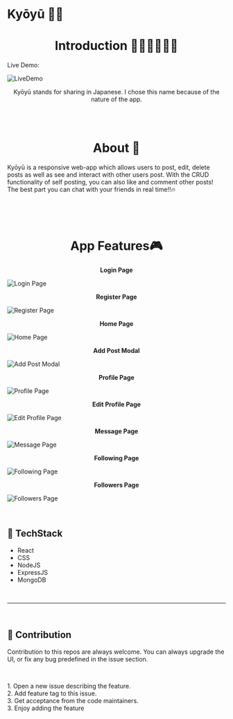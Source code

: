 # Kyōyū 🤳🏻

<h1 align="center">Introduction 👩🏻‍💻👨🏻‍💻 </h1>
Live Demo:

![LiveDemo](https://github.com/SobhanDash/Kyoyu/blob/master/server/client/src/images/Images%20for%20Kyoyu%20Readme/Devkyoyu%202.0.gif)

<p align="center">Kyōyū stands for sharing in Japanese. I chose this name because of the nature of the app.<strong></strong></p>

<br>
<br>

<h1 align="center">About 🧠 </h1>

<p> Kyōyū is a responsive web-app which allows users to post, edit, delete posts as well as see and interact with other users post. With the CRUD functionality of self posting, you can also like and comment other posts! The best part you can chat with your friends in real time!!🔥</p>
<br>
<p></p>
<br>

<h1 align="center">App Features🎮</h1>

<p align="center"><strong>Login Page</strong></p>

![Login Page](https://github.com/SobhanDash/Kyoyu/blob/master/server/client/src/images/Images%20for%20Kyoyu%20Readme/Login.png)

<p align="center"><strong>Register Page</strong></p>

![Register Page](https://github.com/SobhanDash/Kyoyu/blob/master/server/client/src/images/Images%20for%20Kyoyu%20Readme/Register.png)

<p align="center"><strong>Home Page</strong></p>

![Home Page](https://github.com/SobhanDash/Kyoyu/blob/master/server/client/src/images/Images%20for%20Kyoyu%20Readme/Homepage.png)

<p align="center"><strong>Add Post Modal</strong></p>

![Add Post Modal](https://github.com/SobhanDash/Kyoyu/blob/master/server/client/src/images/Images%20for%20Kyoyu%20Readme/AddPost.png)

<p align="center"><strong>Profile Page</strong></p>

![Profile Page](https://github.com/SobhanDash/Kyoyu/blob/master/server/client/src/images/Images%20for%20Kyoyu%20Readme/ProfilePage.png)

<p align="center"><strong>Edit Profile Page</strong></p>

![Edit Profile Page](https://github.com/SobhanDash/Kyoyu/blob/master/server/client/src/images/Images%20for%20Kyoyu%20Readme/EditProfile.png)

<p align="center"><strong>Message Page</strong></p>

![Message Page](https://github.com/SobhanDash/Kyoyu/blob/master/server/client/src/images/Images%20for%20Kyoyu%20Readme/MessagePage.png)

<p align="center"><strong>Following Page</strong></p>

![Following Page](https://github.com/SobhanDash/Kyoyu/blob/master/server/client/src/images/Images%20for%20Kyoyu%20Readme/FollowingPage.png)

<p align="center"><strong>Followers Page</strong></p>

![Followers Page](https://github.com/SobhanDash/Kyoyu/blob/master/server/client/src/images/Images%20for%20Kyoyu%20Readme/FollowersPage.png)

<br>

## 📌 TechStack

<ul>
    <li>React</li>
    <li>CSS</li>
    <li>NodeJS</li>
    <li>ExpressJS</li>
    <li>MongoDB</li>
</ul>

<br>

<hr>
<br>

## 📌 Contribution

<p> 
Contribution to this repos are always welcome. You can always upgrade the UI, or fix any bug predefined in the issue section.
</p>
<br>
<p>
    1. Open a new issue describing the feature.<br>
    2. Add feature tag to this issue.<br>
    3. Get acceptance from the code maintainers.<br>
    3. Enjoy adding the feature<br>
</p>
